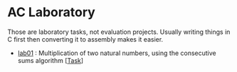 # AC Laboratory
Those are laboratory tasks, not evaluation projects.
Usually writing things in C first then converting it to assembly makes it easier.

* [lab01](https://github.com/robyzzz/isel-projects/tree/master/AC/labs/lab01/) : Multiplication of two natural numbers, using the consecutive sums algorithm [[Task](https://github.com/robyzzz/isel-projects/tree/master/AC/labs/lab01/ac_lab01.pdf)]
